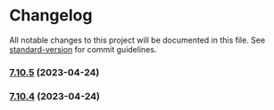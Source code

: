 # Changelog

All notable changes to this project will be documented in this file. See [standard-version](https://github.com/conventional-changelog/standard-version) for commit guidelines.

### [7.10.5](https://github.com/natura-cosmeticos/natds-ios/compare/7.10.4...7.10.5) (2023-04-24)

### [7.10.4](https://github.com/natura-cosmeticos/natds-ios/compare/7.10.3...7.10.4) (2023-04-24)
